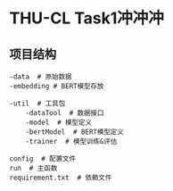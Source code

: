 # THU-CL Task1冲冲冲

## 项目结构
    -data  # 原始数据
    -embedding # BERT模型存放

    -util  # 工具包
        -dataTool  # 数据接口
        -model  # 模型定义
        -bertModel  # BERT模型定义
        -trainer  # 模型训练&评估

    config  # 配置文件
    run  # 主函数
    requirement.txt  # 依赖文件